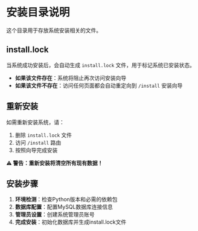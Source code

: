 # 安装目录说明

这个目录用于存放系统安装相关的文件。

## install.lock

当系统成功安装后，会自动生成 `install.lock` 文件，用于标记系统已安装状态。

- **如果该文件存在**：系统将阻止再次访问安装向导
- **如果该文件不存在**：访问任何页面都会自动重定向到 `/install` 安装向导

## 重新安装

如需重新安装系统，请：

1. 删除 `install.lock` 文件
2. 访问 `/install` 路由
3. 按照向导完成安装

**⚠️ 警告：重新安装将清空所有现有数据！**

## 安装步骤

1. **环境检测**：检查Python版本和必需的依赖包
2. **数据库配置**：配置MySQL数据库连接信息
3. **管理员设置**：创建系统管理员账号
4. **完成安装**：初始化数据库并生成install.lock文件
